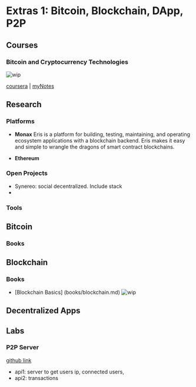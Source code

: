 # Extras 1: Bitcoin, Blockchain, DApp, P2P

## Courses
### Bitcoin and Cryptocurrency Technologies
![wip](https://img.shields.io/badge/wip-starting-yellowgreen.svg) 

[coursera](https://www.coursera.org/learn/cryptocurrency/home/welcome) | [myNotes](courses/bitcoin-&-cryptocurrency-tech.md)


## Research
### Platforms
* **Monax**
Eris is a platform for building, testing, maintaining, and operating ecosystem applications with a blockchain backend. Eris makes it easy and simple to wrangle the dragons of smart contract blockchains.

* **Ethereum**


### Open Projects
* Synereo: social decentralized. Include stack
*  

### Tools

## Bitcoin

### Books

## Blockchain

### Books
* [Blockchain Basics] (books/blockchain.md)
![wip](https://img.shields.io/badge/wip-50%25-yellow.svg) 

## Decentralized Apps

## Labs
### P2P Server
[github link](https://github.com/LucasIsasmendi/p2pserver)
* api1: server to get users ip, connected users, 
* api2: transactions


